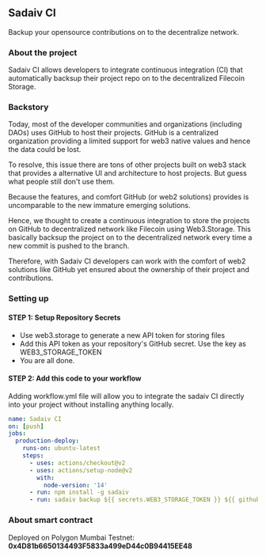 ## Sadaiv CI

Backup your opensource contributions on to the decentralize network.

### About the project

Sadaiv CI allows developers to integrate continuous integration (CI) that automatically backsup their project repo on to the decentralized Filecoin Storage.

### Backstory 

Today, most of the developer communities and organizations (including DAOs) uses GitHub to host their projects. GitHub is a centralized organization providing a limited support for web3 native values and hence the data could be lost.

To resolve, this issue there are tons of other projects built on web3 stack that provides a alternative UI and architecture to host projects. But guess what people still don't use them.

Because the features, and comfort GitHub (or web2 solutions) provides is uncomparable to the new immature emerging solutions. 

Hence, we thought to create a continuous integration to store the projects on GitHub to decentralized network like Filecoin using Web3.Storage. This basically backsup the project on to the decentralized network every time a new commit is pushed to the branch. 

Therefore, with Sadaiv CI developers can work with the comfort of web2 solutions like GitHub yet ensured about the ownership of their project and contributions.

### Setting up

#### STEP 1: Setup Repository Secrets

- Use web3.storage to generate a new API token for storing files
- Add this API token as your repository's GitHub secret. Use the key as WEB3_STORAGE_TOKEN
- You are all done.

#### STEP 2: Add this code to your workflow
Adding workflow.yml file will allow you to integrate the sadaiv CI directly into your project without installing anything locally.
```yaml
name: Sadaiv CI
on: [push]
jobs:
  production-deploy:
    runs-on: ubuntu-latest
    steps:
      - uses: actions/checkout@v2
      - uses: actions/setup-node@v2
        with:
          node-version: '14'
      - run: npm install -g sadaiv
      - run: sadaiv backup ${{ secrets.WEB3_STORAGE_TOKEN }} ${{ github.repository_owner }} ${{ github.repository }} ${{ github.ref_name }} ${{ github.event.head_commit.committer.email }} ${{ github.event.head_commit.message }}
```

### About smart contract

Deployed on Polygon Mumbai Testnet: **0x4D81b6650134493F5833a499eD44c0B94415EE48**
